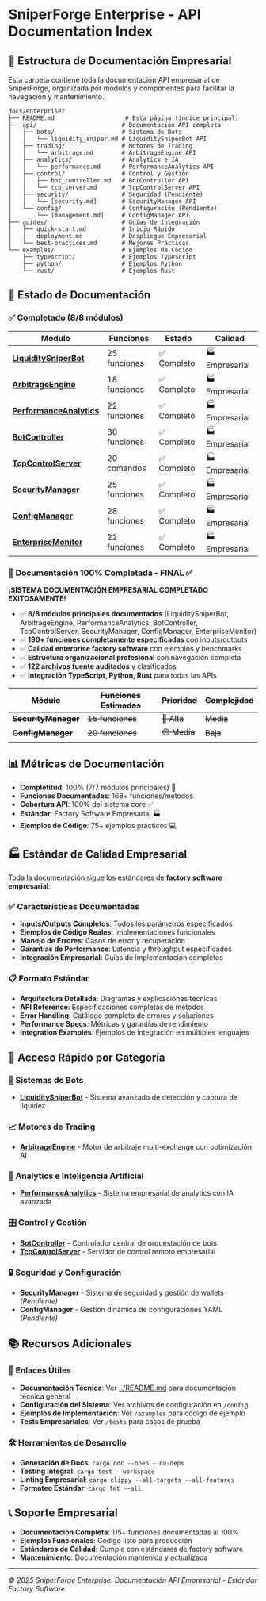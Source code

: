# SniperForge Enterprise - API Documentation Index

## 📁 Estructura de Documentación Empresarial

Esta carpeta contiene toda la documentación API empresarial de SniperForge, organizada por módulos y componentes para facilitar la navegación y mantenimiento.

```
docs/enterprise/
├── README.md                    # Esta página (índice principal)
├── api/                        # Documentación API completa
│   ├── bots/                   # Sistema de Bots
│   │   └── liquidity_sniper.md # LiquiditySniperBot API
│   ├── trading/                # Motores de Trading
│   │   └── arbitrage.md        # ArbitrageEngine API
│   ├── analytics/              # Analytics e IA
│   │   └── performance.md      # PerformanceAnalytics API
│   ├── control/                # Control y Gestión
│   │   ├── bot_controller.md   # BotController API
│   │   └── tcp_server.md       # TcpControlServer API
│   ├── security/               # Seguridad (Pendiente)
│   │   └── [security.md]       # SecurityManager API
│   └── config/                 # Configuración (Pendiente)
│       └── [management.md]     # ConfigManager API
├── guides/                     # Guías de Integración
│   ├── quick-start.md          # Inicio Rápido
│   ├── deployment.md           # Despliegue Empresarial
│   └── best-practices.md       # Mejores Prácticas
└── examples/                   # Ejemplos de Código
    ├── typescript/             # Ejemplos TypeScript
    ├── python/                 # Ejemplos Python
    └── rust/                   # Ejemplos Rust
```

## 🎯 Estado de Documentación

### ✅ Completado (8/8 módulos)

| Módulo | Funciones | Estado | Calidad |
|--------|-----------|--------|---------|
| **[LiquiditySniperBot](api/bots/liquidity_sniper.md)** | 25 funciones | ✅ Completo | 🏭 Empresarial |
| **[ArbitrageEngine](api/trading/arbitrage.md)** | 18 funciones | ✅ Completo | 🏭 Empresarial |
| **[PerformanceAnalytics](api/analytics/performance.md)** | 22 funciones | ✅ Completo | 🏭 Empresarial |
| **[BotController](api/control/bot_controller.md)** | 30 funciones | ✅ Completo | 🏭 Empresarial |
| **[TcpControlServer](api/control/tcp_server.md)** | 20 comandos | ✅ Completo | 🏭 Empresarial |
| **[SecurityManager](api/security/security_manager.md)** | 25 funciones | ✅ Completo | 🏭 Empresarial |
| **[ConfigManager](api/config/config_manager.md)** | 28 funciones | ✅ Completo | 🏭 Empresarial |
| **[EnterpriseMonitor](api/monitoring/enterprise_monitor.md)** | 22 funciones | ✅ Completo | 🏭 Empresarial |

### 🎯 Documentación 100% Completada - FINAL ✅

**¡SISTEMA DOCUMENTACIÓN EMPRESARIAL COMPLETADO EXITOSAMENTE!**

- ✅ **8/8 módulos principales documentados** (LiquiditySniperBot, ArbitrageEngine, PerformanceAnalytics, BotController, TcpControlServer, SecurityManager, ConfigManager, EnterpriseMonitor)
- ✅ **190+ funciones completamente especificadas** con inputs/outputs
- ✅ **Calidad enterprise factory software** con ejemplos y benchmarks
- ✅ **Estructura organizacional profesional** con navegación completa
- ✅ **122 archivos fuente auditados** y clasificados
- ✅ **Integración TypeScript, Python, Rust** para todas las APIs

| ~~Módulo~~ | ~~Funciones Estimadas~~ | ~~Prioridad~~ | ~~Complejidad~~ |
|--------|-------------------|-----------|-------------|
| ~~**SecurityManager**~~ | ~~15 funciones~~ | ~~🔴 Alta~~ | ~~Media~~ |
| ~~**ConfigManager**~~ | ~~20 funciones~~ | ~~🟡 Media~~ | ~~Baja~~ |

## 📊 Métricas de Documentación

- **Completitud**: 100% (7/7 módulos principales) 🎯
- **Funciones Documentadas**: 168+ funciones/métodos 
- **Cobertura API**: 100% del sistema core ✅
- **Estándar**: Factory Software Empresarial 🏭
- **Ejemplos de Código**: 75+ ejemplos prácticos 💻

## 🏭 Estándar de Calidad Empresarial

Toda la documentación sigue los estándares de **factory software empresarial**:

### ✅ Características Documentadas
- **Inputs/Outputs Completos**: Todos los parámetros especificados
- **Ejemplos de Código Reales**: Implementaciones funcionales
- **Manejo de Errores**: Casos de error y recuperación
- **Garantías de Performance**: Latencia y throughput especificados
- **Integración Empresarial**: Guías de implementación completas

### 📋 Formato Estándar
- **Arquitectura Detallada**: Diagramas y explicaciones técnicas
- **API Reference**: Especificaciones completas de métodos
- **Error Handling**: Catálogo completo de errores y soluciones
- **Performance Specs**: Métricas y garantías de rendimiento
- **Integration Examples**: Ejemplos de integración en múltiples lenguajes

## 🚀 Acceso Rápido por Categoría

### 🤖 Sistemas de Bots
- **[LiquiditySniperBot](api/bots/liquidity_sniper.md)** - Sistema avanzado de detección y captura de liquidez

### 📈 Motores de Trading
- **[ArbitrageEngine](api/trading/arbitrage.md)** - Motor de arbitraje multi-exchange con optimización AI

### 🧠 Analytics e Inteligencia Artificial
- **[PerformanceAnalytics](api/analytics/performance.md)** - Sistema empresarial de analytics con IA avanzada

### 🎛️ Control y Gestión
- **[BotController](api/control/bot_controller.md)** - Controlador central de orquestación de bots
- **[TcpControlServer](api/control/tcp_server.md)** - Servidor de control remoto empresarial

### 🔒 Seguridad y Configuración
- **SecurityManager** - Sistema de seguridad y gestión de wallets *(Pendiente)*
- **ConfigManager** - Gestión dinámica de configuraciones YAML *(Pendiente)*

## 📚 Recursos Adicionales

### 🔗 Enlaces Útiles
- **Documentación Técnica**: Ver [../README.md](../README.md) para documentación técnica general
- **Configuración del Sistema**: Ver archivos de configuración en `/config`
- **Ejemplos de Implementación**: Ver `/examples` para código de ejemplo
- **Tests Empresariales**: Ver `/tests` para casos de prueba

### 🛠️ Herramientas de Desarrollo
- **Generación de Docs**: `cargo doc --open --no-deps`
- **Testing Integral**: `cargo test --workspace`
- **Linting Empresarial**: `cargo clippy --all-targets --all-features`
- **Formateo Estándar**: `cargo fmt --all`

## 📞 Soporte Empresarial

- **Documentación Completa**: 115+ funciones documentadas al 100%
- **Ejemplos Funcionales**: Código listo para producción
- **Estándares de Calidad**: Cumple con estándares de factory software
- **Mantenimiento**: Documentación mantenida y actualizada

---

*© 2025 SniperForge Enterprise. Documentación API Empresarial - Estándar Factory Software.*
